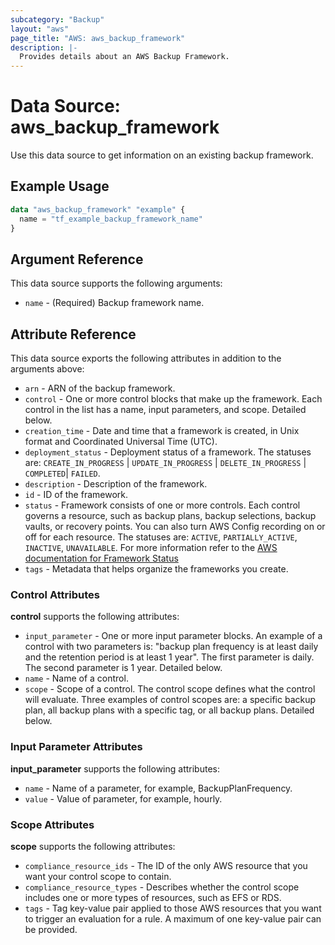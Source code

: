 ```yaml
---
subcategory: "Backup"
layout: "aws"
page_title: "AWS: aws_backup_framework"
description: |-
  Provides details about an AWS Backup Framework.
---
```


# Data Source: aws_backup_framework

Use this data source to get information on an existing backup framework.

## Example Usage

```terraform
data "aws_backup_framework" "example" {
  name = "tf_example_backup_framework_name"
}
```

## Argument Reference

This data source supports the following arguments:

* `name` - (Required) Backup framework name.

## Attribute Reference

This data source exports the following attributes in addition to the arguments above:

* `arn` - ARN of the backup framework.
* `control` - One or more control blocks that make up the framework. Each control in the list has a name, input parameters, and scope. Detailed below.
* `creation_time` - Date and time that a framework is created, in Unix format and Coordinated Universal Time (UTC).
* `deployment_status` - Deployment status of a framework. The statuses are: `CREATE_IN_PROGRESS` | `UPDATE_IN_PROGRESS` | `DELETE_IN_PROGRESS` | `COMPLETED`| `FAILED`.
* `description` - Description of the framework.
* `id` - ID of the framework.
* `status` - Framework consists of one or more controls. Each control governs a resource, such as backup plans, backup selections, backup vaults, or recovery points. You can also turn AWS Config recording on or off for each resource. The statuses are: `ACTIVE`, `PARTIALLY_ACTIVE`, `INACTIVE`, `UNAVAILABLE`. For more information refer to the [AWS documentation for Framework Status](https://docs.aws.amazon.com/aws-backup/latest/devguide/API_DescribeFramework.html#Backup-DescribeFramework-response-FrameworkStatus)
* `tags` - Metadata that helps organize the frameworks you create.

### Control Attributes

**control** supports the following attributes:

* `input_parameter` - One or more input parameter blocks. An example of a control with two parameters is: "backup plan frequency is at least daily and the retention period is at least 1 year". The first parameter is daily. The second parameter is 1 year. Detailed below.
* `name` - Name of a control.
* `scope` - Scope of a control. The control scope defines what the control will evaluate. Three examples of control scopes are: a specific backup plan, all backup plans with a specific tag, or all backup plans. Detailed below.

### Input Parameter Attributes

**input_parameter** supports the following attributes:

* `name` - Name of a parameter, for example, BackupPlanFrequency.
* `value` - Value of parameter, for example, hourly.

### Scope Attributes

**scope** supports the following attributes:

* `compliance_resource_ids` - The ID of the only AWS resource that you want your control scope to contain.
* `compliance_resource_types` - Describes whether the control scope includes one or more types of resources, such as EFS or RDS.
* `tags` - Tag key-value pair applied to those AWS resources that you want to trigger an evaluation for a rule. A maximum of one key-value pair can be provided.
